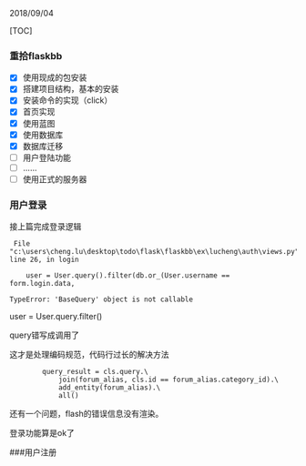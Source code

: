 2018/09/04

[TOC]

### 重拾flaskbb

- [x] 使用现成的包安装
- [x] 搭建项目结构，基本的安装
- [x] 安装命令的实现（click）
- [x] 首页实现
- [x] 使用蓝图
- [x] 使用数据库
- [x] 数据库迁移
- [ ] 用户登陆功能
- [ ] ......
- [ ] 使用正式的服务器

### 用户登录

接上篇完成登录逻辑

```
 File "c:\users\cheng.lu\desktop\todo\flask\flaskbb\ex\lucheng\auth\views.py", line 26, in login

    user = User.query().filter(db.or_(User.username == form.login.data,

TypeError: 'BaseQuery' object is not callable

```

user = User.query.filter()

query错写成调用了



这才是处理编码规范，代码行过长的解决方法

```
        query_result = cls.query.\
            join(forum_alias, cls.id == forum_alias.category_id).\
            add_entity(forum_alias).\
            all()
```



还有一个问题，flash的错误信息没有渲染。

登录功能算是ok了

###用户注册










